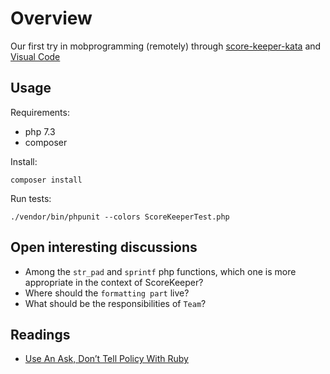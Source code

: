 # Overview

Our first try in mobprogramming (remotely) through [score-keeper-kata](https://kata-log.rocks/score-keeper-kata) and [Visual Code](https://code.visualstudio.com/)

## Usage

Requirements:
- php 7.3
- composer

Install:
```
composer install
```

Run tests:
```
./vendor/bin/phpunit --colors ScoreKeeperTest.php
```

## Open interesting discussions

- Among the `str_pad` and `sprintf` php functions, which one is more appropriate in the context of ScoreKeeper?
- Where should the `formatting part` live?
- What should be the responsibilities of `Team`?

## Readings

- [Use An Ask, Don’t Tell Policy With Ruby](http://patshaughnessy.net/2014/2/10/use-an-ask-dont-tell-policy-with-ruby)